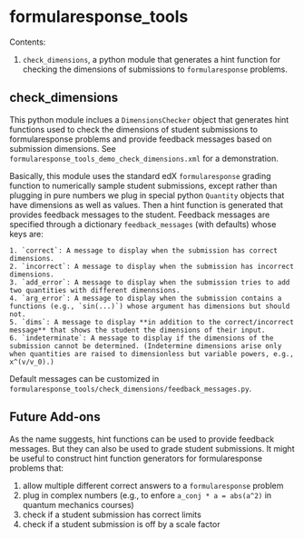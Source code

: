 # formularesponse_tools
Contents:

1. `check_dimensions`, a python module that generates a hint function for checking the dimensions of submissions to `formularesponse` problems.

## check_dimensions
This python module inclues a `DimensionsChecker` object that generates hint functions used to check the dimensions of student submissions to formularesponse problems and provide feedback messages based on submission dimensions. See `formularesponse_tools_demo_check_dimensions.xml` for a demonstration.

Basically, this module uses the standard edX `formularesponse` grading function to numerically sample student submissions, except rather than plugging in pure numbers we plug in special python `Quantity` objects that have dimensions as well as values. Then a hint function is generated that provides feedback messages to the student. Feedback messages are specified through a dictionary `feedback_messages` (with defaults) whose keys are:

    1. `correct`: A message to display when the submission has correct dimensions.
    2. `incorrect`: A message to display when the submission has incorrect dimensions.
    3. `add_error`: A message to display when the submission tries to add two quantities with different dimennsions.
    4. `arg_error`: A message to display when the submission contains a functions (e.g., `sin(...)`) whose argument has dimensions but should not.
    5. `dims`: A message to display **in addition to the correct/incorrect message** that shows the student the dimensions of their input.
    6. `indeterminate`: A message to display if the dimensions of the submission cannot be determined. (Indetermine dimensions arise only when quantities are raised to dimensionless but variable powers, e.g., x^(v/v_0).)

Default messages can be customized in `formularesponse_tools/check_dimensions/feedback_messages.py`.

## Future Add-ons
As the name suggests, hint functions can be used to provide feedback messages. But they can also be used to grade student submissions. It might be useful to construct hint function generators for formularesponse problems that:

1. allow multiple different correct answers to a `formularesponse` problem
2. plug in complex numbers (e.g., to enfore `a_conj * a = abs(a^2)` in quantum mechanics courses)
3. check if a student submission has correct limits
4. check if a student submission is off by a scale factor